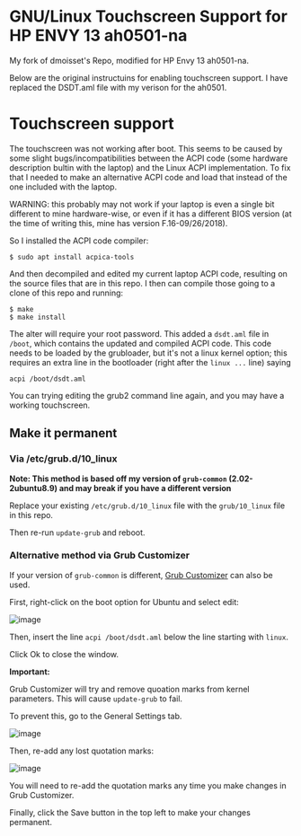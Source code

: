 GNU/Linux Touchscreen Support for HP ENVY 13 ah0501-na
=====================================================
My fork of dmoisset's Repo, modified for HP Envy 13 ah0501-na.

Below are the original instructuins for enabling touchscreen support. I have replaced the DSDT.aml file with my verison for the ah0501.


Touchscreen support
===================

The touchscreen was not working after boot. This seems to be caused by some
slight bugs/incompatibilities between the ACPI code (some hardware description
bultin with the laptop) and the Linux ACPI implementation. To fix that I needed
to make an alternative ACPI code and load that instead of the one included with
the laptop.

WARNING: this probably may not work if your laptop is even a single bit different
to mine hardware-wise, or even if it has a different BIOS version (at the time of
writing this, mine has version  F.16-09/26/2018).

So I installed the ACPI code compiler:

```
$ sudo apt install acpica-tools
``` 

And then decompiled and edited my current laptop ACPI code, resulting on the
source files that are in this repo. I then can compile those going to a clone
of this repo and running:

```
$ make
$ make install
```

The alter will require your root password. This added a `dsdt.aml` file in 
`/boot`, which contains the updated and compiled ACPI code. This code needs
to be loaded by the grubloader, but it's not a linux kernel option; this
requires an extra line in the bootloader (right after the `linux ...` line)
saying

```
acpi /boot/dsdt.aml
``` 

You can trying editing the grub2 command line again, and you may have a working
touchscreen.

Make it permanent
------------------

### Via /etc/grub.d/10_linux

**Note: This method is based off my version of `grub-common` (2.02-2ubuntu8.9) and may break if you have a different version**

Replace your existing `/etc/grub.d/10_linux` file with the `grub/10_linux` file in this repo.

Then re-run `update-grub` and reboot.

### Alternative method via Grub Customizer
If your version of `grub-common` is different, [Grub Customizer](http://tipsonubuntu.com/2018/03/11/install-grub-customizer-ubuntu-18-0I-lts/) can also be used.

First, right-click on the boot option for Ubuntu and select edit:

![image](https://user-images.githubusercontent.com/14095134/57425669-0c225600-7214-11e9-8d4a-c5a3e9ec8d51.png)

Then, insert the line `acpi /boot/dsdt.aml` below the line starting with `linux`.

Click Ok to close the window.

**Important:**

Grub Customizer will try and remove quoation marks from kernel parameters. This will cause `update-grub` to fail.

To prevent this, go to the General Settings tab.

![image](https://user-images.githubusercontent.com/14095134/57425793-9965aa80-7214-11e9-810a-8214b16d9c10.png)

Then, re-add any lost quotation marks:

![image](https://user-images.githubusercontent.com/14095134/57425902-11cc6b80-7215-11e9-9a3d-66c2a8315cc6.png)

You will need to re-add the quotation marks any time you make changes in Grub Customizer.

Finally, click the Save button in the top left to make your changes permanent.
